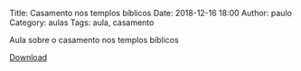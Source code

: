 Title: Casamento nos templos bíblicos
Date: 2018-12-16 18:00
Author: paulo
Category: aulas
Tags: aula, casamento

Aula sobre o casamento nos templos bíblicos

[Download](https://www.dropbox.com/s/gvjwnrr9gpv473q/AULA%20-%20EBD%20-%2016%3A12%3A2018.pdf?dl=1)
